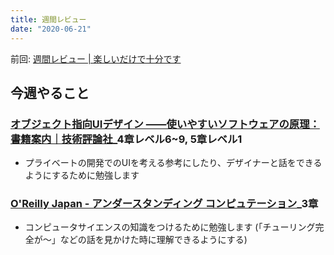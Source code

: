 ```yaml
---
title: 週間レビュー
date: "2020-06-21"
---
```


前回: [週間レビュー | 楽しいだけで十分です](https://yinm.info/20200614/)

## 今週やること

### [オブジェクト指向UIデザイン ――使いやすいソフトウェアの原理：書籍案内｜技術評論社](https://gihyo.jp/book/2020/978-4-297-11351-3)_4章レベル6~9, 5章レベル1
- プライベートの開発でのUIを考える参考にしたり、デザイナーと話をできるようにするために勉強します

### [O'Reilly Japan - アンダースタンディング コンピュテーション](https://www.oreilly.co.jp/books/9784873116976/)_3章
- コンピュータサイエンスの知識をつけるために勉強します (「チューリング完全が〜」などの話を見かけた時に理解できるようにする)

